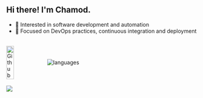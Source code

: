 ## Hi there! I'm Chamod.

* 🌱 Interested in software development and automation
* 🔧 Focused on DevOps practices, continuous integration and deployment

<br>

<div style="display: flex; align-items: center;">
  <img width="20%" align="left" alt="Github" src="https://user-images.githubusercontent.com/48678280/88862734-4903af80-d201-11ea-968b-9c939d88a37c.gif" /> &nbsp;
  <img align="center" src="https://github-readme-stats.vercel.app/api/top-langs/?username=chamodranasgala&&exclude_reo=chamodranasgala&layout=compact&theme=great-gatsby" alt="languages"/>
</div>

<br> 

<img src="https://skillicons.dev/icons?i=react,nodejs,html,css,js,bootstrap,java,mongodb,laravel,git,vscode,eclipse"/>
